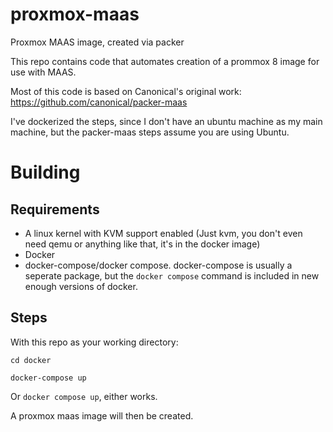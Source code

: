 # proxmox-maas
Proxmox MAAS image, created via packer

This repo contains code that automates creation of a prommox 8 image for use with MAAS. 

Most of this code is based on Canonical's original work: <https://github.com/canonical/packer-maas> 

I've dockerized the steps, since I don't have an ubuntu machine as my main machine, but the packer-maas steps assume you are using Ubuntu. 

# Building

## Requirements

* A linux kernel with KVM support enabled (Just kvm, you don't even need qemu or anything like that, it's in the docker image)
* Docker
* docker-compose/docker compose. docker-compose is usually a seperate package, but the `docker compose` command is included in new enough versions of docker.

## Steps

With this repo as your working directory:

`cd docker`

`docker-compose up`

Or `docker compose up`, either works. 

A proxmox maas image will then be created. 

